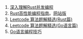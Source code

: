 
1. [深入理解Rust并发编程](rust_concurrency_cookbook.pdf)
2. [Rust高性能编程指南](perf-book-cn.pdf)。[网站版](https://colobu.com/perf-book)
3. [Leetcode 算法题解精选(Rust篇)](leetcode-collection-rust.pdf)
4. [Leetcode 算法题解精选(Go语言篇)](leetcode-collection-go.pdf)
5. [Go语言编程技巧](gotips.pdf)
